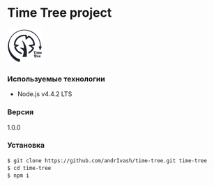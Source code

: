 # Time Tree project
![time tree](https://github.com/andrIvash/time-tree/raw/master/app/img/time-tree.png)


 ### Используемые технологии

 - Node.js v4.4.2 LTS
 
 
 ### Версия
 1.0.0
 
 
 ### Установка
 
 
 ```sh
 $ git clone https://github.com/andrIvash/time-tree.git time-tree
 $ cd time-tree
 $ npm i 
 
 ```
